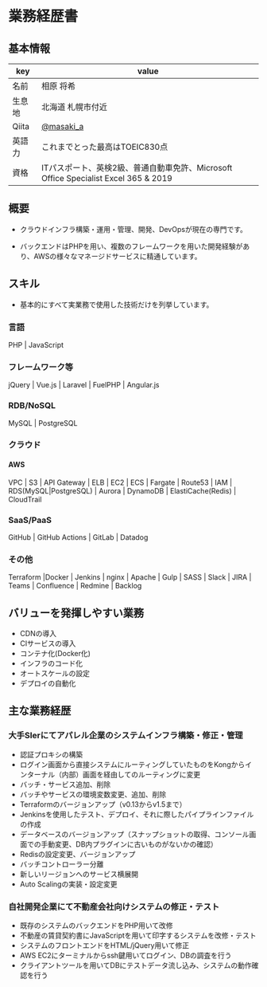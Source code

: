 # 業務経歴書

## 基本情報

|key|value|
|----|----|
|名前|相原 将希|
|生息地|北海道 札幌市付近|
|Qiita|[@masaki_a](https://qiita.com/masaki_a)|
|英語力|これまでとった最高はTOEIC830点|
|資格|ITパスポート、英検2級、普通自動車免許、Microsoft Office Specialist Excel 365 & 2019|																

## 概要

- クラウドインフラ構築・運用・管理、開発、DevOpsが現在の専門です。

- バックエンドはPHPを用い、複数のフレームワークを用いた開発経験があり、AWSの様々なマネージドサービスに精通しています。

## スキル

- 基本的にすべて実業務で使用した技術だけを列挙しています。

### 言語

PHP | JavaScript

### フレームワーク等

jQuery | Vue.js | Laravel | FuelPHP |  Angular.js

### RDB/NoSQL

MySQL | PostgreSQL

### クラウド

#### AWS

VPC | S3 | API Gateway | ELB | EC2 | ECS | Fargate | Route53 | IAM | RDS(MySQL|PostgreSQL) | Aurora | DynamoDB | ElastiCache(Redis) | CloudTrail

### SaaS/PaaS

GitHub | GitHub Actions | GitLab | Datadog

### その他

Terraform |Docker | Jenkins | nginx | Apache | Gulp | SASS | Slack | JIRA | Teams | Confluence | Redmine | Backlog

## バリューを発揮しやすい業務

- CDNの導入
- CIサービスの導入
- コンテナ化(Docker化)
- インフラのコード化
- オートスケールの設定
- デプロイの自動化


## 主な業務経歴

### 大手SIerにてアパレル企業のシステムインフラ構築・修正・管理
- 認証プロキシの構築
- ログイン画面から直接システムにルーティングしていたものをKongからインターナル（内部）画面を経由してのルーティングに変更
- バッチ・サービス追加、削除
- バッチやサービスの環境変数変更、追加、削除
- Terraformのバージョンアップ（v0.13からv1.5まで）
- Jenkinsを使用したテスト、デプロイ、それに際したパイプラインファイルの作成
- データベースのバージョンアップ（スナップショットの取得、コンソール画面での手動変更、DB内プラグインに古いものがないかの確認）
- Redisの設定変更、バージョンアップ
- バッチコントローラー分離
- 新しいリージョンへのサービス横展開
- Auto Scalingの実装・設定変更

### 自社開発企業にて不動産会社向けシステムの修正・テスト
- 既存のシステムのバックエンドをPHP用いて改修
- 不動産の賃貸契約書にJavaScriptを用いて印字するシステムを改修・テスト
- システムのフロントエンドをHTML/jQuery用いて修正
- AWS EC2にターミナルからssh鍵用いてログイン、DBの調査を行う
- クライアントツールを用いてDBにテストデータ流し込み、システムの動作確認を行う
